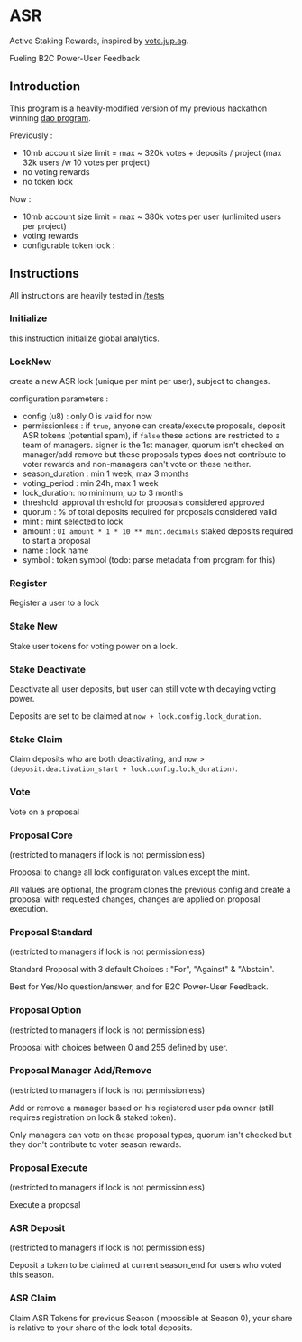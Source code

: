 # ASR

Active Staking Rewards, inspired by [vote.jup.ag](https://vote.jup.ag/).

Fueling B2C Power-User Feedback

## Introduction

This program is a heavily-modified version of my previous hackathon winning [dao program](https://github.com/mael-bomane/dao).

Previously : 
- 10mb account size limit = max ~ 320k votes + deposits / project (max 32k users /w 10 votes per project)
- no voting rewards
- no token lock

Now :
- 10mb account size limit = max ~ 380k votes per user (unlimited users per project)
- voting rewards
- configurable token lock :

## Instructions

All instructions are heavily tested in [/tests]('/tests/asr.ts')

### Initialize

this instruction initialize global analytics.

### LockNew

create a new ASR lock (unique per mint per user), subject to changes.

configuration parameters :

- config (u8) : only 0 is valid for now
- permissionless : if `true`, anyone can create/execute proposals, deposit ASR tokens (potential spam), if `false` these actions are restricted to a team of managers. signer is the 1st manager, quorum isn't checked on manager/add remove but these proposals types does not contribute to voter rewards and non-managers can't vote on these neither.
- season_duration : min 1 week, max 3 months
- voting_period : min 24h, max 1 week
- lock_duration: no minimum, up to 3 months
- threshold: approval threshold for proposals considered approved
- quorum : % of total deposits required for proposals considered valid
- mint : mint selected to lock
- amount : `UI amount * 1 * 10 ** mint.decimals` staked deposits required to start a proposal
- name : lock name
- symbol : token symbol (todo: parse metadata from program for this)

### Register

Register a user to a lock

### Stake New 

Stake user tokens for voting power on a lock.

### Stake Deactivate 

Deactivate all user deposits, but user can still vote with decaying voting power.

Deposits are set to be claimed at `now + lock.config.lock_duration`.

### Stake Claim 

Claim deposits who are both deactivating, and `now > (deposit.deactivation_start + lock.config.lock_duration)`.

### Vote

Vote on a proposal

### Proposal Core
(restricted to managers if lock is not permissionless)

Proposal to change all lock configuration values except the mint.

All values are optional, the program clones the previous config and create a proposal with requested changes, changes are applied on proposal execution.

### Proposal Standard
(restricted to managers if lock is not permissionless)

Standard Proposal with 3 default Choices : "For", "Against" & "Abstain".

Best for Yes/No question/answer, and for B2C Power-User Feedback.

### Proposal Option
(restricted to managers if lock is not permissionless)

Proposal with choices between 0 and 255 defined by user.

### Proposal Manager Add/Remove
(restricted to managers if lock is not permissionless)

Add or remove a manager based on his registered user pda owner (still requires registration on lock & staked token).

Only managers can vote on these proposal types, quorum isn't checked but they don't contribute to voter season rewards.

### Proposal Execute
(restricted to managers if lock is not permissionless)

Execute a proposal

### ASR Deposit
(restricted to managers if lock is not permissionless)

Deposit a token to be claimed at current season_end for users who voted this season.

### ASR Claim 

Claim ASR Tokens for previous Season (impossible at Season 0), your share is relative to your share of the lock total deposits.
